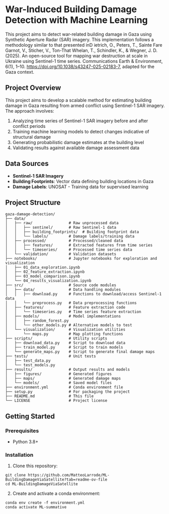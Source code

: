 # War-Induced Building Damage Detection with Machine Learning

This project aims to detect war-related building damage in Gaza using Synthetic Aperture Radar (SAR) imagery. This implementation follows a methodology similar to that presented inD ietrich, O., Peters, T., Sainte Fare Garnot, V., Sticher, V., Ton-That Whelan, T., Schindler, K., & Wegner, J. D. (2025). An open-source tool for mapping war destruction at scale in Ukraine using Sentinel-1 time series. Communications Earth & Environment, 6(1), 1–10. https://doi.org/10.1038/s43247-025-02183-7, adapted for the Gaza context.

## Project Overview

This project aims to develop a scalable method for estimating building damage in Gaza resulting from armed conflict using Sentinel-1 SAR imagery. The approach involves:

1. Analyzing time series of Sentinel-1 SAR imagery before and after conflict periods
2. Training machine learning models to detect changes indicative of structural damage
3. Generating probabilistic damage estimates at the building level
4. Validating results against available damage assessment data

## Data Sources

- **Sentinel-1 SAR Imagery**
- **Building Footprints**: Vector data defining building locations in Gaza
- **Damage Labels**: UNOSAT - Training data for supervised learning

## Project Structure

```
gaza-damage-detection/
├── data/
│   ├── raw/                # Raw unprocessed data
│   │   ├── sentinel/       # Raw Sentinel-1 data
│   │   ├── building_footprints/  # Building footprint data
│   │   └── labels/         # Damage labels/training data
│   ├── processed/          # Processed/cleaned data
│   │   ├── features/       # Extracted features from time series
│   │   └── timeseries/     # Processed time series data
│   └── validation/         # Validation datasets
├── notebooks/              # Jupyter notebooks for exploration and visualization
│   ├── 01_data_exploration.ipynb
│   ├── 02_feature_extraction.ipynb
│   ├── 03_model_comparison.ipynb
│   └── 04_results_visualization.ipynb
├── src/                    # Source code modules
│   ├── data/               # Data handling modules   
│   │   ├── download.py     # Functions to download/access Sentinel-1 data
│   │   └── preprocess.py   # Data preprocessing functions
│   ├── features/           # Feature extraction code  
│   │   └── timeseries.py   # Time series feature extraction
│   ├── models/             # Model implementations 
│   │   ├── random_forest.py
│   │   └── other_models.py # Alternative models to test
│   └── visualization/      # Visualization utilities
│       └── maps.py         # Map plotting functions
├── scripts/                # Utility scripts
│   ├── download_data.py    # Script to download data
│   ├── train_model.py      # Script to train models
│   └── generate_maps.py    # Script to generate final damage maps
├── tests/                  # Unit tests
│   ├── test_data.py
│   └── test_models.py
├── results/                # Output results and models
│   ├── figures/            # Generated figures
│   ├── maps/               # Generated damage maps
│   └── models/             # Saved model files
├── environment.yml         # Conda environment file
├── setup.py                # For packaging the project
├── README.md               # This file
└── LICENSE                 # Project license
```

## Getting Started

### Prerequisites

- Python 3.8+

### Installation
1. Clone this repository:

```
git clone https://github.com/MatteoLarrode/ML-BuildingDamageViaSatellite?tab=readme-ov-file
cd ML-BuildingDamageViaSatellite
```


2. Create and activate a conda environment:

```
conda env create -f environment.yml
conda activate ML-summative
```



